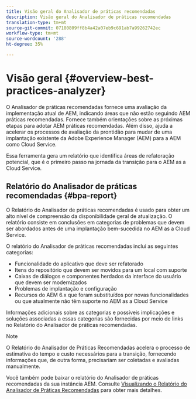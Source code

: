 ```yaml
---
title: Visão geral do Analisador de práticas recomendadas
description: Visão geral do Analisador de práticas recomendadas
translation-type: tm+mt
source-git-commit: 07180809ff8b4a42a07eb9c691ab7a99262742ec
workflow-type: tm+mt
source-wordcount: '288'
ht-degree: 35%

---
```



# Visão geral {#overview-best-practices-analyzer}

O Analisador de práticas recomendadas fornece uma avaliação da implementação atual de AEM, indicando áreas que não estão seguindo AEM práticas recomendadas. Fornece também orientações sobre as próximas etapas para adotar AEM práticas recomendadas. Além disso, ajuda a acelerar os processos de avaliação da prontidão para mudar de uma implantação existente da Adobe Experience Manager (AEM) para a AEM como Cloud Service.

Essa ferramenta gera um relatório que identifica áreas de refatoração potencial, que é o primeiro passo na jornada da transição para o AEM as a Cloud Service.

## Relatório do Analisador de práticas recomendadas {#bpa-report}

O Relatório do Analisador de práticas recomendadas é usado para obter um alto nível de compreensão da disponibilidade geral de atualização. O relatório consiste em conclusões em categorias de problemas que devem ser abordados antes de uma implantação bem-sucedida no AEM as a Cloud Service.

O relatório do Analisador de práticas recomendadas inclui as seguintes categorias:

* Funcionalidade do aplicativo que deve ser refatorado
* Itens do repositório que devem ser movidos para um local com suporte
* Caixas de diálogos e componentes herdados da interface do usuário que devem ser modernizados
* Problemas de implantação e configuração
* Recursos do AEM 6.x que foram substituídos por novas funcionalidades ou que atualmente não têm suporte no AEM as a Cloud Service

Informações adicionais sobre as categorias e possíveis implicações e soluções associadas a essas categorias são fornecidas por meio de links no Relatório do Analisador de práticas recomendadas.

>[!NOTE]
>O Relatório do Analisador de Práticas Recomendadas acelera o processo de estimativa do tempo e custo necessários para a transição, fornecendo informações que, de outra forma, precisariam ser coletadas e avaliadas manualmente.

Você também pode baixar o relatório do Analisador de práticas recomendadas da sua instância AEM. Consulte [Visualizando o Relatório do Analisador de Práticas Recomendadas](/help/move-to-cloud-service/best-practices-analyzer/using-best-practices-analyzer.md#viewing-report) para obter mais detalhes.
